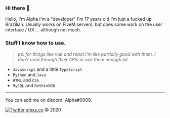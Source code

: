 ### Hi there 👋

Hello, I'm Alpha I'm a "developer" I'm 17 years old I'm just a fucked up Brazilian. Usually works on FiveM servers, but does some work on the user interface / UX ... although not much.

### Stuff I know how to use.

> *ps: for things like vue and react I'm like partially good with them, I don't read through their APIs or use them enough lol.*

- `Javascript` and a little `TypeScript`
- `Python` and `Java`
- `HTML` and `CSS`
- `MySQL` and `RethinkDB`

---

You can add me on discord: Alpha#0009.

[![Twitter](https://img.shields.io/twitter/follow/Alpha?style=social)](https://twitter.com/poxaluaziinha)
[alpxz.co](https://alpxz.co/) &copy; 2020
